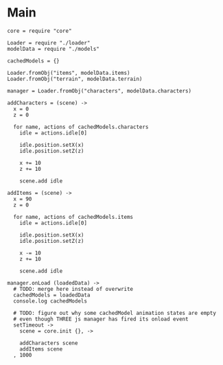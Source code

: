 Main
====

    core = require "core"

    Loader = require "./loader"
    modelData = require "./models"

    cachedModels = {}

    Loader.fromObj("items", modelData.items)
    Loader.fromObj("terrain", modelData.terrain)

    manager = Loader.fromObj("characters", modelData.characters)

    addCharacters = (scene) ->
      x = 0
      z = 0

      for name, actions of cachedModels.characters
        idle = actions.idle[0]

        idle.position.setX(x)
        idle.position.setZ(z)

        x += 10
        z += 10

        scene.add idle

    addItems = (scene) ->
      x = 90
      z = 0

      for name, actions of cachedModels.items
        idle = actions.idle[0]

        idle.position.setX(x)
        idle.position.setZ(z)

        x -= 10
        z += 10

        scene.add idle

    manager.onLoad (loadedData) ->
      # TODO: merge here instead of overwrite
      cachedModels = loadedData
      console.log cachedModels

      # TODO: figure out why some cachedModel animation states are empty
      # even though THREE js manager has fired its onload event
      setTimeout ->
        scene = core.init {}, ->

        addCharacters scene
        addItems scene
      , 1000
